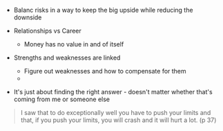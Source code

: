 - Balanc risks in a way to keep the big upside while reducing the downside

- Relationships vs Career
	- Money has no value in and of itself

- Strengths and weaknesses are linked
	- Figure out weaknesses and how to compensate for them
	- 
- It's just about finding the right answer - doesn't matter whether that's coming from me or someone else

> I saw that to do exceptionally well you have to push your limits and that, if you push your limits, you will crash and it will hurt a lot. (p 37)
